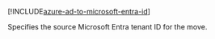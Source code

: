 [!INCLUDE[azure-ad-to-microsoft-entra-id](~/../shared-content/shared/azure-ad-to-microsoft-entra-id.md)]

Specifies the source Microsoft Entra tenant ID for the move.